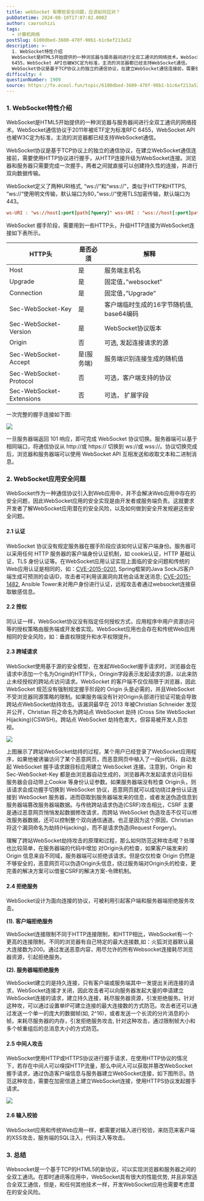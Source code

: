 ```yaml
---
title: webSocket 有哪些安全问题，应该如何应对？
pubDatetime: 2024-08-10T17:07:02.000Z
author: caorushizi
tags:
  - 计算机网络
postSlug: 6100dbed-3600-470f-90b1-b1c6ef213a52
description: >-
  1. WebSocket特性介绍
  WebSocket是HTML5开始提供的一种浏览器与服务器间进行全双工通讯的网络技术。WebSocket通信协议于2011年被IETF定为标准RFC
  6455，WebSocket API也被W3C定为标准，主流的浏览器都已经支持WebSocket通信。
  WebSocket协议是基于TCP协议上的独立的通信协议，在建立WebSocket通信连接前，需要使用HTTP协
difficulty: 4
questionNumber: 1909
source: https://fe.ecool.fun/topic/6100dbed-3600-470f-90b1-b1c6ef213a52
---
```


### 1. WebSocket特性介绍

WebSocket是HTML5开始提供的一种浏览器与服务器间进行全双工通讯的网络技术。WebSocket通信协议于2011年被IETF定为标准RFC 6455，WebSocket API也被W3C定为标准，主流的浏览器都已经支持WebSocket通信。

WebSocket协议是基于TCP协议上的独立的通信协议，在建立WebSocket通信连接前，需要使用HTTP协议进行握手，从HTTP连接升级为WebSocket连接。浏览器和服务器只需要完成一次握手，两者之间就直接可以创建持久性的连接，并进行双向数据传输。

WebSocket定义了两种URI格式, “ws://“和“wss://”，类似于HTTP和HTTPS, “ws://“使用明文传输，默认端口为80，”wss://“使用TLS加密传输，默认端口为443。

```ini
ws-URI : "ws://host[:port]path[?query]" wss-URI : "wss://host[:port]path[?query]"复制代码
```

WebSocket 握手阶段，需要用到一些HTTP头，升级HTTP连接为WebSocket连接如下表所示。

| HTTP头                   | 是否必须   | 解释                                     |
| ------------------------ | ---------- | ---------------------------------------- |
| Host                     | 是         | 服务端主机名                             |
| Upgrade                  | 是         | 固定值，”websocket”                      |
| Connection               | 是         | 固定值，”Upgrade”                        |
| Sec-WebSocket-Key        | 是         | 客户端临时生成的16字节随机值, base64编码 |
| Sec-WebSocket-Version    | 是         | WebSocket协议版本                        |
| Origin                   | 否         | 可选, 发起连接请求的源                   |
| Sec-WebSocket-Accept     | 是(服务端) | 服务端识别连接生成的随机值               |
| Sec-WebSocket-Protocol   | 否         | 可选，客户端支持的协议                   |
| Sec-WebSocket-Extensions | 否         | 可选， 扩展字段                          |

一次完整的握手连接如下图:

![](https://p1-jj.byteimg.com/tos-cn-i-t2oaga2asx/gold-user-assets/2018/11/5/166e31708ccb6601~tplv-t2oaga2asx-zoom-in-crop-mark:4536:0:0:0.image)

一旦服务器端返回 101 响应，即可完成 WebSocket 协议切换。服务器端可以基于相同端口，将通信协议从 http://或 https:// 切换到 ws://或 wss://。协议切换完成后，浏览器和服务器端可以使用 WebSocket API 互相发送和收取文本和二进制消息。

### 2. WebSocket应用安全问题

WebSocket作为一种通信协议引入到Web应用中，并不会解决Web应用中存在的安全问题，因此WebSocket应用的安全实现是由开发者或服务端负责。这就要求开发者了解WebSocket应用潜在的安全风险，以及如何做到安全开发规避这些安全问题。

#### 2.1 认证

WebSocket 协议没有规定服务器在握手阶段应该如何认证客户端身份。服务器可以采用任何 HTTP 服务器的客户端身份认证机制，如 cookie认证，HTTP 基础认证，TLS 身份认证等。在WebSocket应用认证实现上面临的安全问题和传统的Web应用认证是相同的，如：[CVE-2015-0201](https://cve.mitre.org/cgi-bin/cvename.cgi?name=CVE-2015-0201), Spring框架的Java SockJS客户端生成可预测的会话ID，攻击者可利用该漏洞向其他会话发送消息; [CVE-2015-1482](https://cve.mitre.org/cgi-bin/cvename.cgi?name=CVE-2015-1482), Ansible Tower未对用户身份进行认证，远程攻击者通过websocket连接获取敏感信息。

#### 2.2 授权

同认证一样，WebSocket协议没有指定任何授权方式，应用程序中用户资源访问等的授权策略由服务端或开发者实现。WebSocket应用也会存在和传统Web应用相同的安全风险，如：垂直权限提升和水平权限提升。

#### 2.3 跨域请求

WebSocket使用基于源的安全模型，在发起WebSocket握手请求时，浏览器会在请求中添加一个名为Origin的HTTP头，Oringin字段表示发起请求的源，以此来防止未经授权的跨站点访问请求。WebSocket 的客户端不仅仅局限于浏览器，因此 WebSocket 规范没有强制规定握手阶段的 Origin 头是必需的，并且WebSocket不受浏览器同源策略的限制。如果服务端没有针对Origin头部进行验证可能会导致跨站点WebSocket劫持攻击。该漏洞最早在 2013 年被Christian Schneider 发现并公开，Christian 将之命名为跨站点 WebSocket 劫持 (Cross Site WebSocket Hijacking)(CSWSH)。跨站点 WebSocket 劫持危害大，但容易被开发人员忽视。

![](https://p1-jj.byteimg.com/tos-cn-i-t2oaga2asx/gold-user-assets/2018/11/5/166e31708cdaca2e~tplv-t2oaga2asx-zoom-in-crop-mark:4536:0:0:0.image)

上图展示了跨站WebSocket劫持的过程，某个用户已经登录了WebSocket应用程序，如果他被诱骗访问了某个恶意网页，而恶意网页中植入了一段js代码，自动发起 WebSocket 握手请求跟目标应用建立 WebSocket 连接。注意到，Origin 和 Sec-WebSocket-Key 都是由浏览器自动生成的，浏览器再次发起请求访问目标服务器会自动带上Cookie 等身份认证参数。如果服务器端没有检查 Origin头，则该请求会成功握手切换到 WebSocket 协议，恶意网页就可以成功绕过身份认证连接到 WebSocket 服务器，进而窃取到服务器端发来的信息，或者发送伪造信息到服务器端篡改服务器端数据。与传统跨站请求伪造(CSRF)攻击相比，CSRF 主要是通过恶意网页悄悄发起数据修改请求，而跨站 WebSocket 伪造攻击不仅可以修改服务器数据，还可以控制整个双向通信通道。也正是因为这个原因，Christian 将这个漏洞命名为劫持(Hijacking)，而不是请求伪造(Request Forgery)。

理解了跨站WebSocket劫持攻击的原理和过程，那么如何防范这种攻击呢？处理也比较简单，在服务器端的代码中增加 对Origin头的检查，如果客户端发来的 Origin 信息来自不同域，服务器端可以拒绝该请求。但是仅仅检查 Origin 仍然是不够安全的，恶意网页可以伪造Origin头信息，绕过服务端对Origin头的检查，更完善的解决方案可以借鉴CSRF的解决方案-令牌机制。

#### 2.4 拒绝服务

WebSocket设计为面向连接的协议，可被利用引起客户端和服务器端拒绝服务攻击。

**(1). 客户端拒绝服务**

WebSocket连接限制不同于HTTP连接限制，和HTTP相比，WebSocket有一个更高的连接限制，不同的浏览器有自己特定的最大连接数,如：火狐浏览器默认最大连接数为200。通过发送恶意内容，用尽允许的所有Websocket连接耗尽浏览器资源，引起拒绝服务。

**(2). 服务器端拒绝服务**

WebSocket建立的是持久连接，只有客户端或服务端其中一发提出关闭连接的请求，WebSocket连接才关闭，因此攻击者可以向服务器发起大量的申请建立WebSocket连接的请求，建立持久连接，耗尽服务器资源，引发拒绝服务。针对这种攻，可以通过设置单IP可建立连接的最大连接数的方式防范。攻击者还可以通过发送一个单一的庞大的数据帧(如, 2^16)，或者发送一个长流的分片消息的小帧，来耗尽服务器的内存，引发拒绝服务攻击, 针对这种攻击，通过限制帧大小和多个帧重组后的总消息大小的方式防范。

#### 2.5 中间人攻击

WebSocket使用HTTP或HTTPS协议进行握手请求，在使用HTTP协议的情况下，若存在中间人可以嗅探HTTP流量，那么中间人可以获取并篡改WebSocket握手请求，通过伪造客户端信息与服务器建立WebSocket连接，如下图所示。防范这种攻击，需要在加密信道上建立WebSocket连接，使用HTTPS协议发起握手请求。

![](https://p1-jj.byteimg.com/tos-cn-i-t2oaga2asx/gold-user-assets/2018/11/5/166e31708ced092b~tplv-t2oaga2asx-zoom-in-crop-mark:4536:0:0:0.image)

#### 2.6 输入校验

WebSocket应用和传统Web应用一样，都需要对输入进行校验，来防范来客户端的XSS攻击，服务端的SQL注入，代码注入等攻击。

### 3. 总结

Websocket是一个基于TCP的HTML5的新协议，可以实现浏览器和服务器之间的全双工通讯。在即时通讯等应用中，WebSocket具有很大的性能优势, 并且非常适合全双工通信，但是，和任何其他技术一样，开发WebSocket应用也需要考虑潜在的安全风险。
